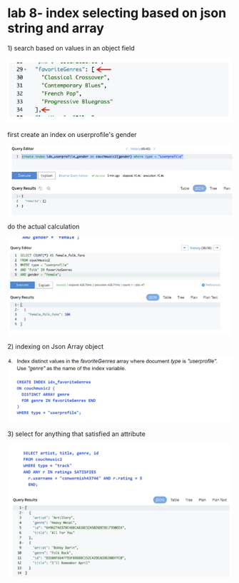 # lab 8-  index selecting based on json string and array

1\) search based on values in an object field

![](../../../.gitbook/assets/image%20%28284%29.png)

first create an index on userprofile's gender

![](../../../.gitbook/assets/image%20%28283%29.png)

do the actual calculation

![](../../../.gitbook/assets/image%20%28278%29.png)

2\) indexing on Json Array object

![](../../../.gitbook/assets/image%20%28277%29.png)

3\) select for anything that satisfied an attribute 

![](../../../.gitbook/assets/image%20%28280%29.png)

